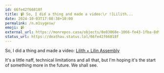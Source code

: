 ```yaml
---
id: 66fe42f66818f
title: 📹 So, I did a thing and made a video:\r ![Lilith...
date: 2024-10-03T17:08:38+10:00
permalink: /n.m1sygesw/
emoji: 📹
external_url: https://monrepos.casa/objects/0e03068e-1066-fe43-1fba-8d9145209684
status_url: https://deathau.status.lol/66fe42f66818f
---
```


So, I did a thing and made a video: [Lilith + Lilin Assembly](https://www.youtube.com/watch?v=UM83YqsAnek)

It's a little naff, technical limitations and all that, but I'm hoping it's the start of something more in the future. We shall see.
